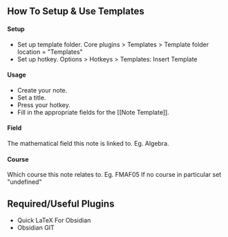 ## How To Setup & Use Templates
#### Setup
- Set up template folder.
	Core plugins > Templates > Template folder location = "Templates"
- Set up hotkey.
	Options > Hotkeys > Templates: Insert Template
#### Usage
- Create your note.
- Set a title.
- Press your hotkey.
- Fill in the appropriate fields for the [[Note Template]].
#### Field
The mathematical field this note is linked to.
	Eg. Algebra.
#### Course
Which course this note relates to.
	Eg. FMAF05
	If no course in particular set "undefined"
## Required/Useful Plugins
- Quick LaTeX For Obsidian
- Obsidian GIT
